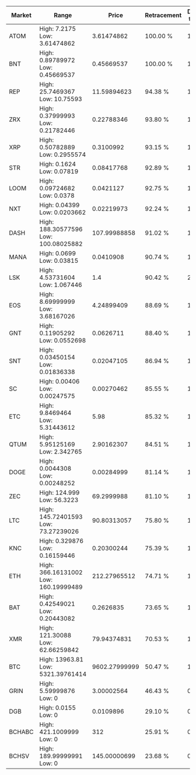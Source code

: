 | Market | Range | Price| Retracement | Doubles to 50% |
| --- | --- | --- | --- | --- |
| ATOM | High: 7.2175<br />Low: 3.61474862 | 3.61474862 | 100.00 % | 1.50 |
| BNT | High: 0.89789972<br />Low: 0.45669537 | 0.45669537 | 100.00 % | 1.48 |
| REP | High: 25.7469367<br />Low: 10.75593 | 11.59894623 | 94.38 % | 1.57 |
| ZRX | High: 0.37999993<br />Low: 0.21782446 | 0.22788346 | 93.80 % | 1.31 |
| XRP | High: 0.50782889<br />Low: 0.2955574 | 0.3100992 | 93.15 % | 1.30 |
| STR | High: 0.1624<br />Low: 0.07819 | 0.08417768 | 92.89 % | 1.43 |
| LOOM | High: 0.09724682<br />Low: 0.0378 | 0.0421127 | 92.75 % | 1.60 |
| NXT | High: 0.04399<br />Low: 0.0203662 | 0.02219973 | 92.24 % | 1.45 |
| DASH | High: 188.30577596<br />Low: 100.08025882 | 107.99988858 | 91.02 % | 1.34 |
| MANA | High: 0.0699<br />Low: 0.03815 | 0.0410908 | 90.74 % | 1.31 |
| LSK | High: 4.53731604<br />Low: 1.067446 | 1.4 | 90.42 % | 2.00 |
| EOS | High: 8.69999999<br />Low: 3.68167026 | 4.24899409 | 88.69 % | 1.46 |
| GNT | High: 0.11905292<br />Low: 0.0552698 | 0.0626711 | 88.40 % | 1.39 |
| SNT | High: 0.03450154<br />Low: 0.01836338 | 0.02047105 | 86.94 % | 1.29 |
| SC | High: 0.00406<br />Low: 0.00247575 | 0.00270462 | 85.55 % | 1.21 |
| ETC | High: 9.8469464<br />Low: 5.31443612 | 5.98 | 85.32 % | 1.27 |
| QTUM | High: 5.95125169<br />Low: 2.342765 | 2.90162307 | 84.51 % | 1.43 |
| DOGE | High: 0.0044308<br />Low: 0.00248252 | 0.00284999 | 81.14 % | 1.21 |
| ZEC | High: 124.999<br />Low: 56.3223 | 69.2999988 | 81.10 % | 1.31 |
| LTC | High: 145.72401593<br />Low: 73.27239026 | 90.80313057 | 75.80 % | 1.21 |
| KNC | High: 0.329876<br />Low: 0.16159446 | 0.20300244 | 75.39 % | 1.21 |
| ETH | High: 366.16131002<br />Low: 160.19999489 | 212.27965512 | 74.71 % | 1.24 |
| BAT | High: 0.42549021<br />Low: 0.20443082 | 0.2626835 | 73.65 % | 1.20 |
| XMR | High: 121.30088<br />Low: 62.66259842 | 79.94374831 | 70.53 % | 1.15 |
| BTC | High: 13963.81<br />Low: 5321.39761414 | 9602.27999999 | 50.47 % | 1.00 |
| GRIN | High: 5.59999876<br />Low: 0 | 3.00002564 | 46.43 % | 0.00 |
| DGB | High: 0.0155<br />Low: 0 | 0.0109896 | 29.10 % | 0.00 |
| BCHABC | High: 421.1009999<br />Low: 0 | 312 | 25.91 % | 0.00 |
| BCHSV | High: 189.99999991<br />Low: 0 | 145.00000699 | 23.68 % | 0.00 |
